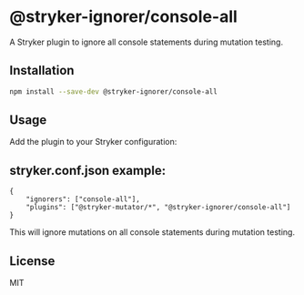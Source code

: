 # @stryker-ignorer/console-all

A Stryker plugin to ignore all console statements during mutation testing.

## Installation

```bash
npm install --save-dev @stryker-ignorer/console-all
```

## Usage

Add the plugin to your Stryker configuration:


## stryker.conf.json example:

```
{
    "ignorers": ["console-all"],
    "plugins": ["@stryker-mutator/*", "@stryker-ignorer/console-all"]
}
```

This will ignore mutations on all console statements during mutation testing.

## License

MIT
